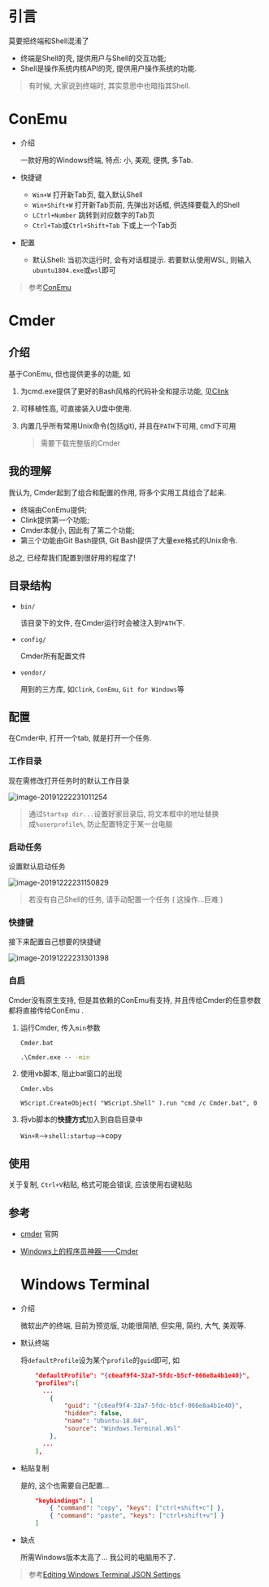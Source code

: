 # 引言

莫要把终端和Shell混淆了

* 终端是Shell的壳, 提供用户与Shell的交互功能; 
* Shell是操作系统内核API的壳, 提供用户操作系统的功能.

> 有时候, 大家说到终端时, 其实意思中也暗指其Shell.

# ConEmu

* 介绍

  一款好用的Windows终端, 特点: 小, 美观, 便携, 多Tab.

* 快捷键

  * `Win+W` 打开新Tab页, 载入默认Shell
  * `Win+Shift+W` 打开新Tab页前, 先弹出对话框, 供选择要载入的Shell
  * `LCtrl+Number` 跳转到对应数字的Tab页
  * `Ctrl+Tab`或`Ctrl+Shift+Tab` 下或上一个Tab页

* 配置

  * 默认Shell: 当初次运行时, 会有对话框提示. 若要默认使用WSL, 则输入`ubuntu1804.exe`或`wsl`即可

> 参考[ConEmu](https://conemu.github.io/)

# Cmder

## 介绍

基于ConEmu, 但也提供更多的功能, 如

1. 为cmd.exe提供了更好的Bash风格的代码补全和提示功能, 见[Clink](https://mridgers.github.io/clink/)

2. 可移植性高, 可直接装入U盘中使用.

3. 内置几乎所有常用Unix命令(包括git), 并且在`PATH`下可用, cmd下可用

   > 需要下载完整版的Cmder

## 我的理解

我认为, Cmder起到了组合和配置的作用, 将多个实用工具组合了起来. 

* 终端由ConEmu提供; 
* Clink提供第一个功能; 
* Cmder本就小, 因此有了第二个功能; 
* 第三个功能由Git Bash提供, Git Bash提供了大量exe格式的Unix命令.

总之, 已经帮我们配置到很好用的程度了!

## 目录结构

* `bin/`

  该目录下的文件, 在Cmder运行时会被注入到`PATH`下.

* `config/`

  Cmder所有配置文件

* `vendor/`

  用到的三方库, 如`Clink`, `ConEmu`, `Git for Windows`等

## 配置

在Cmder中, 打开一个tab, 就是打开一个任务.

### 工作目录

现在需修改打开任务时的默认工作目录

![image-20191222231011254](.Terminals%20In%20Windows/image-20191222231011254.png)

> 通过`Startup dir...`设置好家目录后, 将文本框中的地址替换成`%userprofile%`, 防止配置特定于某一台电脑

### 启动任务

设置默认启动任务

![image-20191222231150829](.Terminals%20In%20Windows/image-20191222231150829.png)

> 若没有自己Shell的任务, 请手动配置一个任务 ( 这操作...巨难 )

### 快捷键

接下来配置自己想要的快捷键

![image-20191222231301398](.Terminals%20In%20Windows/image-20191222231301398.png)

### 自启

Cmder没有原生支持, 但是其依赖的ConEmu有支持, 并且传给Cmder的任意参数都将直接传给ConEmu .

1. 运行Cmder, 传入`min`参数

   `Cmder.bat`

   ```cmd
   .\Cmder.exe -- -min
   ```

2. 使用vb脚本, 阻止bat窗口的出现

   `Cmder.vbs`

   ```vbscript
   WScript.CreateObject( "WScript.Shell" ).run "cmd /c Cmder.bat", 0
   ```

3. 将vb脚本的**快捷方式**加入到自启目录中

   `Win+R`-->`shell:startup`-->copy

## 使用

关于复制, `Ctrl+V`粘贴, 格式可能会错误, 应该使用右键粘贴

## 参考

* [cmder](https://cmder.net/) 官网

* [Windows上的程序员神器——Cmder](https://zhuanlan.zhihu.com/p/28400466)

  # Windows Terminal

* 介绍

  微软出产的终端, 目前为预览版, 功能很简陋, 但实用, 简约, 大气, 美观等.

* 默认终端

  将`defaultProfile`设为某个`profile`的`guid`即可, 如

  ```json
      "defaultProfile": "{c6eaf9f4-32a7-5fdc-b5cf-066e8a4b1e40}",
      "profiles":[
  		...
          {
              "guid": "{c6eaf9f4-32a7-5fdc-b5cf-066e8a4b1e40}",
              "hidden": false,
              "name": "Ubuntu-18.04",
              "source": "Windows.Terminal.Wsl"
          },
  		...
      ],
  ```

* 粘贴复制

  是的, 这个也需要自己配置...

  ```json
      "keybindings": [
          { "command": "copy", "keys": ["ctrl+shift+c"] },
          { "command": "paste", "keys": ["ctrl+shift+v"] }
      ]
  ```
  
* 缺点

  所需Windows版本太高了... 我公司的电脑用不了.

> 参考[Editing Windows Terminal JSON Settings](https://github.com/microsoft/terminal/blob/master/doc/user-docs/UsingJsonSettings.md)
